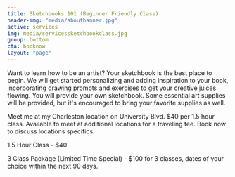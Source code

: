 ```yaml
---
title: Sketchbooks 101 (Beginner Friendly Class)
header-img: "media/aboutbanner.jpg"
active: services
img: media/servicessketchbookclass.jpg
group: bottom
cta: booknow
layout: "page"
---
```


Want to learn how to be an artist? Your sketchbook is the best place to begin. We will get started personalizing and adding inspiration to your book, incorporating drawing prompts and exercises to get your creative juices flowing. You will provide your own sketchbook. Some essential art supplies will be provided, but it's encouraged to bring your favorite supplies as well.

<!--more-->

Meet me at my Charleston location on University Blvd. $40 per 1.5 hour class. Available to meet at additional locations for a traveling fee. Book now to discuss locations specifics.

1.5 Hour Class - $40 

3 Class Package (Limited Time Special) - $100 for 3 classes, dates of your choice within the next 90 days.
